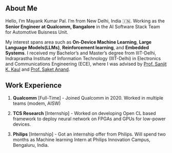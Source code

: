 
## About Me

Hello, I’m Mayank Kumar Pal. I’m from New Delhi, India 🇮🇳. Working as the **Senior Engineer at Qualcomm, Bangalore** in the AI Software Stack Team for Automotive Buisness Unit. 

My interest spans area such as **On-Device Machine Learning**, **Large Language Models(LLMs)**, **Reinforcement learning**, and **Embedded Systems**. I received my Bachelor’s and Master’s degree from IIIT-Delhi, Indraprastha Institute of Information Technology (IIIT-Delhi) in Electronics and Communications Engineering (ECE), where I was advised by [Prof. Sanjit K. Kaul](https://sites.google.com/view/sanjitkkaul/) and [Prof. Saket Anand](https://www.iiitd.edu.in/~anands/).



## Work Experience

1. **Qualcomm** [Full-Time] - Joined Qualcomm in 2020. Worked in multiple teams (modem, AISW)

1. **TCS Research** [Internship] - Worked on developing Open CL based framework to deploy neural network on FPGAs and GPUs for low-power devices.

1. **Philips** [Internship] - Got an internship offer from Philips. Will spend two months as Machine learning Intern at Philips Innovation Campus, Bengaluru, India.
